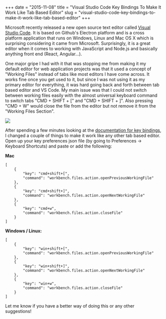 +++
date = "2015-11-08"
title = "Visual Studio Code Key Bindings To Make It Work Like Tab Based Editor"
slug = "visual-studio-code-key-bindings-to-make-it-work-like-tab-based-editor"
+++

Microsoft recently released a new open source text editor called <a href="https://code.visualstudio.com" target="_blank">Visual Studio Code</a>. It is based on Github's Electron platform and is a cross platform application that runs on Windows, Linux and Mac OS X which is surprising considering it came from Microsoft. Surprisingly, it is a great editor when it comes to working with JavaScript and Node.js and basically anything front end (React, Angular...).

One major gripe I had with it that was stopping me from making it my default editor for web application projects was that it used a concept of "Working Files" instead of tabs like most editors I have come across. It works fine once you get used to it, but since I was not using it as my primary editor for everything, it was hard going back and forth between tab based editor and VS Code. My main issue was that I could not switch between working files easily with the almost universal keyboard command to switch tabs "CMD + SHIFT + [" and "CMD + SHIFT + ]". Also pressing "CMD + W" would close the file from the editor but not remove it from the "Working Files Section".

<img src="/blog/img/visual-studio-code.png"/>

After spending a few minutes looking at the <a href="https://code.visualstudio.com/Docs/customization/keybindings" target="_blank">documentation for key bindings</a>, I changed a couple of things to make it work like any other tab based editor. Open up your key preferences json file (by going to Preferences -&gt; Keyboard Shortcuts) and paste or add the following:

**Mac**

    [
    	{
    		"key": "cmd+shift+[",
    		"command": "workbench.files.action.openPreviousWorkingFile"
    	},
    	{
    		"key": "cmd+shift+]",
    		"command": "workbench.files.action.openNextWorkingFile"
    	},
    	{
    		"key": "cmd+w",
    		"command": "workbench.files.action.closeFile"
    	}
    ]

**Windows / Linux:**

    [
    	{
    		"key": "win+shift+[",
    		"command": "workbench.files.action.openPreviousWorkingFile"
    	},
    	{
    		"key": "win+shift+]",
    		"command": "workbench.files.action.openNextWorkingFile"
    	},
    	{
    		"key": "win+w",
    		"command": "workbench.files.action.closeFile"
    	}
    ]
Let me know if you have a better way of doing this or any other suggestions!
